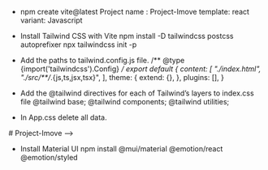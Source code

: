 - npm create vite@latest 
Project name : Project-Imove
template: react 
variant: Javascript

- Install Tailwind CSS with Vite
npm install -D tailwindcss postcss autoprefixer
npx tailwindcss init -p

- Add the paths to tailwind.config.js file.
/** @type {import('tailwindcss').Config} */
export default {
  content: [
    "./index.html",
    "./src/**/*.{js,ts,jsx,tsx}",
  ],
  theme: {
    extend: {},
  },
  plugins: [],
}

- Add the @tailwind directives for each of Tailwind’s layers to index.css file
@tailwind base;
@tailwind components;
@tailwind utilities;

-  In App.css delete all data.

<!-- - Add background images file on tailwind.config.js
module.exports = {
  theme: {
    extend: {
      backgroundImage: {
        'Banner: "url('src\Picture\run.jpg')",
        <!-- 'footer-texture': "url('/img/footer-texture.png')"
      }
    }
  }
} --># Project-Imove -->

- Install Material UI
npm install @mui/material @emotion/react @emotion/styled
